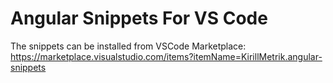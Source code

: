 # Angular Snippets For VS Code

The snippets can be installed from VSCode Marketplace: https://marketplace.visualstudio.com/items?itemName=KirillMetrik.angular-snippets